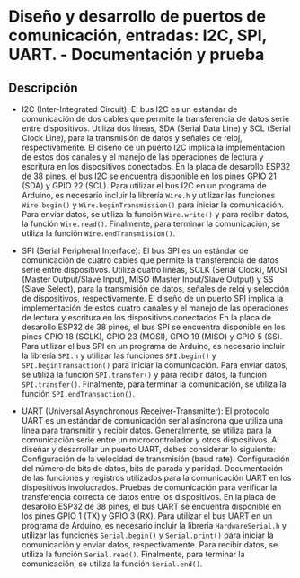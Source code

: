 # Diseño y desarrollo de puertos de comunicación, entradas: I2C, SPI, UART. - Documentación y prueba

## Descripción 
- I2C (Inter-Integrated Circuit): El bus I2C es un estándar de comunicación de dos cables que permite la transferencia de datos serie entre dispositivos. Utiliza dos líneas, SDA (Serial Data Line) y SCL (Serial Clock Line), para la transmisión de datos y señales de reloj, respectivamente. El diseño de un puerto I2C implica la implementación de estos dos canales y el manejo de las operaciones de lectura y escritura en los dispositivos conectados.
En la placa de desarollo ESP32 de 38 pines, el bus I2C se encuentra disponible en los pines GPIO 21 (SDA) y GPIO 22 (SCL). Para utilizar el bus I2C en un programa de Arduino, es necesario incluir la librería `Wire.h` y utilizar las funciones `Wire.begin()` y `Wire.beginTransmission()` para iniciar la comunicación. Para enviar datos, se utiliza la función `Wire.write()` y para recibir datos, la función `Wire.read()`. Finalmente, para terminar la comunicación, se utiliza la función `Wire.endTransmission()`.

- SPI (Serial Peripheral Interface): El bus SPI es un estándar de comunicación de cuatro cables que permite la transferencia de datos serie entre dispositivos. Utiliza cuatro líneas, SCLK (Serial Clock), MOSI (Master Output/Slave Input), MISO (Master Input/Slave Output) y SS (Slave Select), para la transmisión de datos, señales de reloj y selección de dispositivos, respectivamente. El diseño de un puerto SPI implica la implementación de estos cuatro canales y el manejo de las operaciones de lectura y escritura en los dispositivos conectados
En la placa de desarollo ESP32 de 38 pines, el bus SPI se encuentra disponible en los pines GPIO 18 (SCLK), GPIO 23 (MOSI), GPIO 19 (MISO) y GPIO 5 (SS). Para utilizar el bus SPI en un programa de Arduino, es necesario incluir la librería `SPI.h` y utilizar las funciones `SPI.begin()` y `SPI.beginTransaction()` para iniciar la comunicación. Para enviar datos, se utiliza la función `SPI.transfer()` y para recibir datos, la función `SPI.transfer()`. Finalmente, para terminar la comunicación, se utiliza la función `SPI.endTransaction()`.

- UART (Universal Asynchronous Receiver-Transmitter): El protocolo UART es un estándar de comunicación serial asíncrona que utiliza una línea para transmitir y recibir datos. Generalmente, se utiliza para la comunicación serie entre un microcontrolador y otros dispositivos. Al diseñar y desarrollar un puerto UART, debes considerar lo siguiente: Configuración de la velocidad de transmisión (baud rate). Configuración del número de bits de datos, bits de parada y paridad. Documentación de las funciones y registros utilizados para la comunicación UART en los dispositivos involucrados. Pruebas de comunicación para verificar la transferencia correcta de datos entre los dispositivos.
En la placa de desarollo ESP32 de 38 pines, el bus UART se encuentra disponible en los pines GPIO 1 (TX) y GPIO 3 (RX). Para utilizar el bus UART en un programa de Arduino, es necesario incluir la librería `HardwareSerial.h` y utilizar las funciones `Serial.begin()` y `Serial.print()` para iniciar la comunicación y enviar datos, respectivamente. Para recibir datos, se utiliza la función `Serial.read()`. Finalmente, para terminar la comunicación, se utiliza la función `Serial.end()`.


